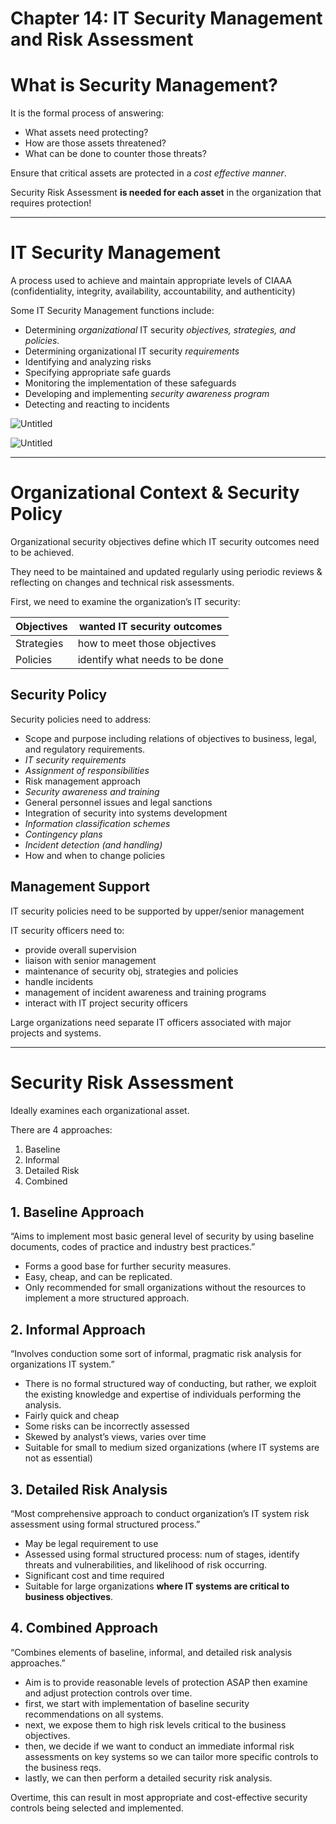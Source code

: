 # Chapter 14: IT Security Management and Risk Assessment

# What is Security Management?

It is the formal process of answering:

- What assets need protecting?
- How are those assets threatened?
- What can be done to counter those threats?

Ensure that critical assets are protected in a *cost effective manner*.

Security Risk Assessment **is needed for each asset** in the organization that requires protection!

---

# IT Security Management

A process used to achieve and maintain appropriate levels of CIAAA (confidentiality, integrity, availability, accountability, and authenticity)

Some IT Security Management functions include:

- Determining *organizational* IT security *objectives, strategies, and policies.*
- Determining organizational IT security *requirements*
- Identifying and analyzing risks
- Specifying appropriate safe guards
- Monitoring the implementation of these safeguards
- Developing and implementing *security awareness program*
- Detecting and reacting to incidents

![Untitled](Chapter%2014%20IT%20Security%20Management%20and%20Risk%20Assessm%20d2758bd881494d698d8e397db9c4548d/Untitled.png)

![Untitled](Chapter%2014%20IT%20Security%20Management%20and%20Risk%20Assessm%20d2758bd881494d698d8e397db9c4548d/Untitled%201.png)

---

# Organizational Context & Security Policy

Organizational security objectives define which IT security outcomes need to be achieved.

They need to be maintained and updated regularly using periodic reviews & reflecting on changes and technical risk assessments.

First, we need to examine the organization’s IT security:

| Objectives | wanted IT security outcomes |
| --- | --- |
| Strategies | how to meet those objectives |
| Policies | identify what needs to be done |

## Security Policy

Security policies need to address:

- Scope and purpose including relations of objectives to business, legal, and regulatory requirements.
- *IT security requirements*
- *Assignment of responsibilities*
- Risk management approach
- *Security awareness and training*
- General personnel issues and legal sanctions
- Integration of security into systems development
- *Information classification schemes*
- *Contingency plans*
- *Incident detection (and handling)*
- How and when to change policies

## Management Support

IT security policies need to be supported by upper/senior management

IT security officers need to:

- provide overall supervision
- liaison with senior management
- maintenance of security obj, strategies and policies
- handle incidents
- management of incident awareness and training programs
- interact with IT project security officers

Large organizations need separate IT officers associated with major projects and systems.

---

# Security Risk Assessment

Ideally examines each organizational asset.

There are 4 approaches:

1. Baseline
2. Informal
3. Detailed Risk
4. Combined

## 1. Baseline Approach

“Aims to implement most basic general level of security by using baseline documents, codes of practice and industry best practices.”

- Forms a good base for further security measures.
- Easy, cheap, and can be replicated.
- Only recommended for small organizations without the resources to implement a more structured approach.

## 2. Informal Approach

“Involves conduction some sort of informal, pragmatic risk analysis for organizations IT system.”

- There is no formal structured way of conducting, but rather, we exploit the existing knowledge and expertise of individuals performing the analysis.
- Fairly quick and cheap
- Some risks can be incorrectly assessed
- Skewed by analyst’s views, varies over time
- Suitable for small to medium sized organizations (where IT systems are not as essential)

## 3. Detailed Risk Analysis

“Most comprehensive approach to conduct organization’s IT system risk assessment using formal structured process.”

- May be legal requirement to use
- Assessed using formal structured process: num of stages, identify threats and vulnerabilities, and likelihood of risk occurring.
- Significant cost and time required
- Suitable for large organizations **where IT systems are critical to business objectives**.

## 4. Combined Approach

“Combines elements of baseline, informal, and detailed risk analysis approaches.”

- Aim is to provide reasonable levels of protection ASAP then examine and adjust protection controls over time.
- first, we start with implementation of baseline security recommendations on all systems.
- next, we expose them to high risk levels critical to the business objectives.
- then, we decide if we want to conduct an immediate informal risk assessments on key systems so we can tailor more specific controls to the business reqs.
- lastly, we can then perform a detailed security risk analysis.

Overtime, this can result in most appropriate and cost-effective security controls being selected and implemented.